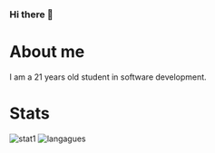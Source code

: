 ### Hi there 👋

# About me
I am a 21 years old student in software development.

# Stats
![stat1](https://github-readme-stats-two-iota-44.vercel.app/api?username=tgacpnv&show_icons=true&theme=radical) ![langagues](https://github-readme-stats-two-iota-44.vercel.app/api/top-langs/?username=tgacpnv&layout=compact&show_icons=true&theme=radical)
<!--
**TGACPNV/TGACPNV** is a ✨ _special_ ✨ repository because its `README.md` (this file) appears on your GitHub profile.

Here are some ideas to get you started:

- 🔭 I’m currently working on ...
- 🌱 I’m currently learning ...
- 👯 I’m looking to collaborate on ...
- 🤔 I’m looking for help with ...
- 💬 Ask me about ...
- 📫 How to reach me: ...
- 😄 Pronouns: ...
- ⚡ Fun fact: ...
-->
